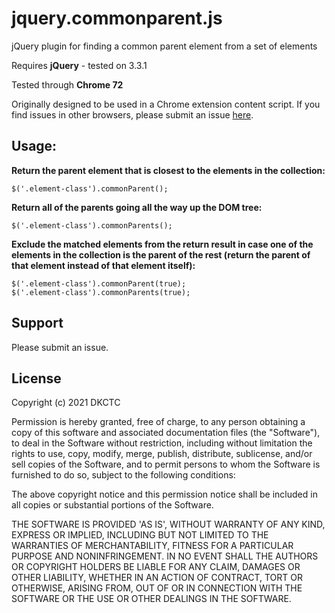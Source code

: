 # jquery.commonparent.js
jQuery plugin for finding a common parent element from a set of elements

Requires **jQuery** - tested on 3.3.1

Tested through **Chrome 72**

Originally designed to be used in a Chrome extension content script. If you find issues in other browsers, please submit an issue [here](https://github.com/DKCTC/jquery.commonparent.js/issues).

## Usage:

**Return the parent element that is closest to the elements in the collection:**

```
$('.element-class').commonParent();
```

**Return all of the parents going all the way up the DOM tree:**

```
$('.element-class').commonParents();
```

**Exclude the matched elements from the return result in case one of the elements in the collection is the parent of the rest (return the parent of that element instead of that element itself):**

```
$('.element-class').commonParent(true);
$('.element-class').commonParents(true);
```

## Support

Please submit an issue.


## License

Copyright (c) 2021 DKCTC

Permission is hereby granted, free of charge, to any person obtaining a copy of this software and associated documentation files (the "Software"), to deal in the Software without restriction, including without limitation the rights to use, copy, modify, merge, publish, distribute, sublicense, and/or sell copies of the Software, and to permit persons to whom the Software is furnished to do so, subject to the following conditions:

The above copyright notice and this permission notice shall be included in all copies or substantial portions of the Software.

THE SOFTWARE IS PROVIDED 'AS IS', WITHOUT WARRANTY OF ANY KIND, EXPRESS OR IMPLIED, INCLUDING BUT NOT LIMITED TO THE WARRANTIES OF MERCHANTABILITY, FITNESS FOR A PARTICULAR PURPOSE AND NONINFRINGEMENT. IN NO EVENT SHALL THE AUTHORS OR COPYRIGHT HOLDERS BE LIABLE FOR ANY CLAIM, DAMAGES OR OTHER LIABILITY, WHETHER IN AN ACTION OF CONTRACT, TORT OR OTHERWISE, ARISING FROM, OUT OF OR IN CONNECTION WITH THE SOFTWARE OR THE USE OR OTHER DEALINGS IN THE SOFTWARE.
